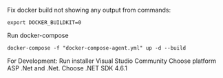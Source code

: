 Fix docker build not showing any output from commands:
```
export DOCKER_BUILDKIT=0
```

Run docker-compose
```
docker-compose -f "docker-compose-agent.yml" up -d --build
```


For Development:
Run installer Visual Studio Community
Choose platform ASP .Net and .Net. 
Choose .NET SDK 4.6.1

